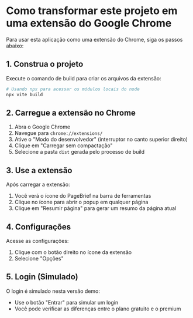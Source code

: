 
# Como transformar este projeto em uma extensão do Google Chrome

Para usar esta aplicação como uma extensão do Chrome, siga os passos abaixo:

## 1. Construa o projeto

Execute o comando de build para criar os arquivos da extensão:

```bash
# Usando npx para acessar os módulos locais do node
npx vite build
```

## 2. Carregue a extensão no Chrome

1. Abra o Google Chrome
2. Navegue para `chrome://extensions/`
3. Ative o "Modo do desenvolvedor" (interruptor no canto superior direito)
4. Clique em "Carregar sem compactação"
5. Selecione a pasta `dist` gerada pelo processo de build

## 3. Use a extensão

Após carregar a extensão:
1. Você verá o ícone do PageBrief na barra de ferramentas
2. Clique no ícone para abrir o popup em qualquer página
3. Clique em "Resumir página" para gerar um resumo da página atual

## 4. Configurações

Acesse as configurações:
1. Clique com o botão direito no ícone da extensão
2. Selecione "Opções"

## 5. Login (Simulado)

O login é simulado nesta versão demo:
- Use o botão "Entrar" para simular um login
- Você pode verificar as diferenças entre o plano gratuito e o premium
